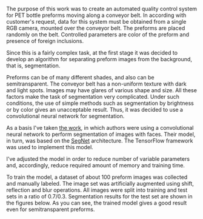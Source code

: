 The purpose of this work was to create an automated quality control system for PET bottle preforms moving along a conveyor belt. In according with customer's request, data for this system must be obtained from a single RGB camera, mounted over the conveyor belt. The preforms are placed randomly on the belt. Controlled parameters are color of the preform and presence of foreign inclusions.

Since this is a fairly complex task, at the first stage it was decided to develop an algorithm for separating preform images from the background, that is, segmentation.

Preforms can be of many different shades, and also can be semitransparent. The conveyor belt has a non-uniform texture with dark and light spots. Images may have glares of various shape and size. All these factors make the task of segmentation very complicated. Under such conditions, the use of simple methods such as segmentation by brightness or by color gives an unacceptable result. Thus, it was decided to use a convolutional neural network for segmentation.

As a basis I've taken [the work](https://github.com/arahusky/Tensorflow-Segmentation), in which authors were using a convolutional neural network to perform segmentation of images with faces. Their model, in turn, was based on the [SegNet](http://mi.eng.cam.ac.uk/projects/segnet/) architecture. The TensorFlow framework was used to implement this model.

I've adjusted the model in order to reduce number of variable parameters and, accordingly, reduce required amount of memory and training time.

To train the model, a dataset of about 100 preform images was collected and manually labeled. The image set was artificially augmented using shift, reflection and blur operations. All images were split into training and test sets in a ratio of 0.7/0.3. Segmentation results for the test set are shown in the figures below. As you can see, the trained model gives a good result even for semitransparent preforms.
